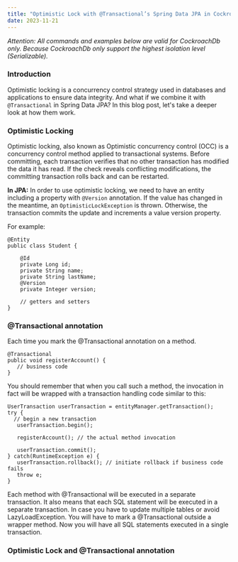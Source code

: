```yaml
---
title: "Optimistic Lock with @Transactional’s Spring Data JPA in Cockroach Database"
date: 2023-11-21
---
```


_Attention: All commands and examples below are valid for CockroachDb only. Because CockroachDb only support the highest isolation level (Serializable)._

### Introduction

Optimistic locking is a concurrency control strategy used in databases and applications to ensure data integrity. And what if we combine it with `@Transactional` in Spring Data JPA? 
In this blog post, let's take a deeper look at how them work.

### Optimistic Locking
Optimistic locking, also known as Optimistic concurrency control (OCC) is a concurrency control method applied to transactional systems.
Before committing, each transaction verifies that no other transaction has modified the data it has read. If the check reveals conflicting modifications, the committing transaction rolls back and can be restarted.

**In JPA:**
In order to use optimistic locking, we need to have an entity including a property with `@Version` annotation.
If the value has changed in the meantime, an `OptimisticLockException` is thrown. Otherwise, the transaction commits the update and increments a value version property.

For example:

```
@Entity
public class Student {

    @Id
    private Long id;
    private String name;
    private String lastName;
    @Version
    private Integer version;

    // getters and setters
}
```

### @Transactional annotation

Each time you mark the @Transactional annotation on a method.

```
@Transactional
public void registerAccount() {
   // business code
}
```
You should remember that when you call such a method, the invocation in fact will be wrapped with a transaction handling code similar to this:
```
UserTransaction userTransaction = entityManager.getTransaction();
try {
  // begin a new transaction
   userTransaction.begin(); 

   registerAccount(); // the actual method invocation

   userTransaction.commit();
} catch(RuntimeException e) {
   userTransaction.rollback(); // initiate rollback if business code fails
   throw e;
}
```
Each method with @Transactional will be executed in a separate transaction. It also means that each SQL statement will be executed in a separate transaction.
In case you have to update multiple tables or avoid LazyLoadException. You will have to mark a @Transactional outside a wrapper method. Now you will have all SQL statements executed in a single transaction.

### Optimistic Lock and @Transactional annotation
